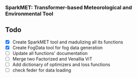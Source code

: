 ### SparkMET: Transformer-based Meteorological and Environmental Tool 


## Todo

- [x] Create SparkMET tool and madulizing all its functions
- [x] Create FogData tool for fog data generation 
- [ ] Update all functions' documentation 
- [ ] Merge two Factorized and Venallia ViT
- [ ] Add dictionary of optimizers and loss functions
- [ ] check feder for data loading  
